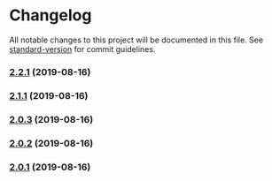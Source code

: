 # Changelog

All notable changes to this project will be documented in this file. See [standard-version](https://github.com/conventional-changelog/standard-version) for commit guidelines.

### [2.2.1](https://github.com/wulfmann/ircra/compare/v2.2.0...v2.2.1) (2019-08-16)

### [2.1.1](https://github.com/wulfmann/ircra/compare/v2.1.0...v2.1.1) (2019-08-16)

### [2.0.3](https://github.com/wulfmann/ircra/compare/v2.0.2...v2.0.3) (2019-08-16)

### [2.0.2](https://github.com/wulfmann/ircra/compare/v2.0.1...v2.0.2) (2019-08-16)

### [2.0.1](https://github.com/wulfmann/ircra/compare/v2.0.0...v2.0.1) (2019-08-16)
